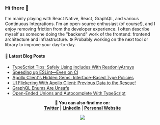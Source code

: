 ### Hi there 👋

I'm mainly playing with React Native, React, GraphQL, and various Continuous Integrations. I'm an open-source enthusiast (of course!), and I enjoy removing friction from the developer experience. I often describe myself as someone doing the "backend" work of the frontend: frontend architecture and infrastructure. ⚙️ Probably working on the next tool or library to improve your day-to-day. 

#### 📝 Latest Blog Posts

- [TypeScript Tips: Safely Using includes With ReadonlyArrays](https://www.charpeni.com/blog/typescript-tips-safely-using-includes-with-readonlyarrays)
- [Speeding up ESLint—Even on CI](https://www.charpeni.com/blog/speeding-up-eslint-even-on-ci)
- [Apollo Client's Hidden Gems: Interface-Based Type Policies](https://www.charpeni.com/blog/apollo-client-hidden-gems-interface-based-type-policies)
- [UI Flickering With Apollo Client: Previous Data to the Rescue!](https://www.charpeni.com/blog/ui-flickering-with-apollo-client-previous-data-to-the-rescue)
- [GraphQL Enums Are Unsafe](https://www.charpeni.com/blog/graphql-enums-are-unsafe)
- [Open-Ended Unions and Autocomplete With TypeScript](https://www.charpeni.com/blog/open-ended-unions-and-autocomplete-with-typescript)

<p align="center">
  <b>🔎 You can also find me on:</b><br>
  <b><a href="https://twitter.com/charpeni_">Twitter</a></b>  |
  <b><a href="https://www.linkedin.com/in/nicolas-charpentier-8a2b8a104/">LinkedIn</a></b> |
  <b><a href="https://charpeni.com">Personal Website</a></b>
</p>
 
 
<p align="center">
  <img src="https://user-images.githubusercontent.com/7189823/146283040-c20a814a-af70-4374-afbd-eda09a28f989.gif">
</p>
